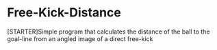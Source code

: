 # Free-Kick-Distance
[STARTER]Simple program that calculates the distance of the ball to the goal-line from an angled image of a direct free-kick
